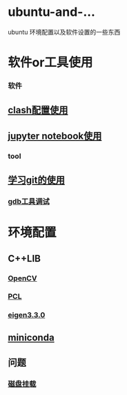 # ubuntu-and-...
ubuntu 环境配置以及软件设置的一些东西
# 软件or工具使用
### 软件
## [clash配置使用](https://github.com/2hanhan/ubuntu-and-.../blob/main/clash.md)
## [jupyter notebook使用](https://github.com/2hanhan/ubuntu-and-.../blob/main/jupyter%20notebook.md)
### tool
## [学习git的使用](https://github.com/2hanhan/ubuntu-and-.../blob/main/trygit.md)
### [gdb工具调试](https://github.com/2hanhan/ubuntu-and-.../blob/main/gdb.sh)

# 环境配置
## C++LIB
### [OpenCV](https://github.com/2hanhan/ubuntu-and-.../blob/main/OpenCV_3-4-1.sh)
### [PCL](https://github.com/2hanhan/ubuntu-and-.../blob/main/pcl.sh)
### [eigen3.3.0](https://github.com/2hanhan/ubuntu-and-.../blob/main/eigen3.3.0.sh)
## [miniconda](https://github.com/2hanhan/ubuntu-and-.../blob/main/miniconda.md)
## 问题
### [磁盘挂载](https://github.com/2hanhan/ubuntu-and-.../blob/main/fdisk.sh)
